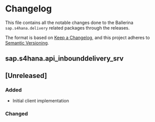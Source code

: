 # Changelog

This file contains all the notable changes done to the Ballerina `sap.s4hana.delivery` related packages through the
releases.

The format is based on [Keep a Changelog](https://keepachangelog.com/en/1.0.0/),
and this project adheres to [Semantic Versioning](https://semver.org/spec/v2.0.0.html).

## sap.s4hana.api_inbounddelivery_srv

## [Unreleased]

### Added

- Initial client implementation

### Changed
